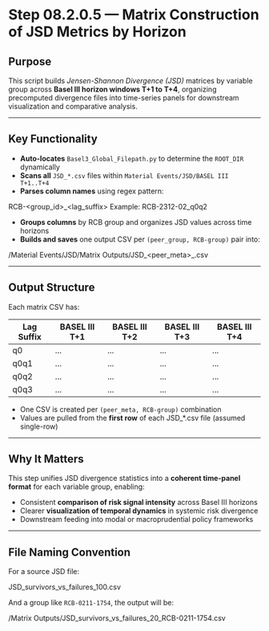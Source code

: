 # Step 08.2.0.5 — Matrix Construction of JSD Metrics by Horizon

## Purpose

This script builds *Jensen-Shannon Divergence (JSD)* matrices by variable group across **Basel III horizon windows T+1 to T+4**, organizing precomputed divergence files into time-series panels for downstream visualization and comparative analysis.

---

## Key Functionality

- **Auto-locates** `Basel3_Global_Filepath.py` to determine the `ROOT_DIR` dynamically
- **Scans all** `JSD_*.csv` files within `Material Events/JSD/BASEL III T+1..T+4`
- **Parses column names** using regex pattern:

RCB-<group_id>_<lag_suffix>
Example: RCB-2312-02_q0q2

- **Groups columns** by RCB group and organizes JSD values across time horizons
- **Builds and saves** one output CSV per `(peer_group, RCB-group)` pair into:

/Material Events/JSD/Matrix Outputs/JSD_<peer_meta>_<group>.csv


---

## Output Structure

Each matrix CSV has:

| Lag Suffix | BASEL III T+1 | BASEL III T+2 | BASEL III T+3 | BASEL III T+4 |
|------------|----------------|----------------|----------------|----------------|
| q0         | ...            | ...            | ...            | ...            |
| q0q1       | ...            | ...            | ...            | ...            |
| q0q2       | ...            | ...            | ...            | ...            |
| q0q3       | ...            | ...            | ...            | ...            |

- One CSV is created per `(peer_meta, RCB-group)` combination
- Values are pulled from the **first row** of each JSD_*.csv file (assumed single-row)

---

## Why It Matters

This step unifies JSD divergence statistics into a **coherent time-panel format** for each variable group, enabling:

- Consistent **comparison of risk signal intensity** across Basel III horizons
- Clearer **visualization of temporal dynamics** in systemic risk divergence
- Downstream feeding into modal or macroprudential policy frameworks

---

## File Naming Convention

For a source JSD file:

JSD_survivors_vs_failures_100.csv

And a group like `RCB-0211-1754`, the output will be:

/Matrix Outputs/JSD_survivors_vs_failures_20_RCB-0211-1754.csv
